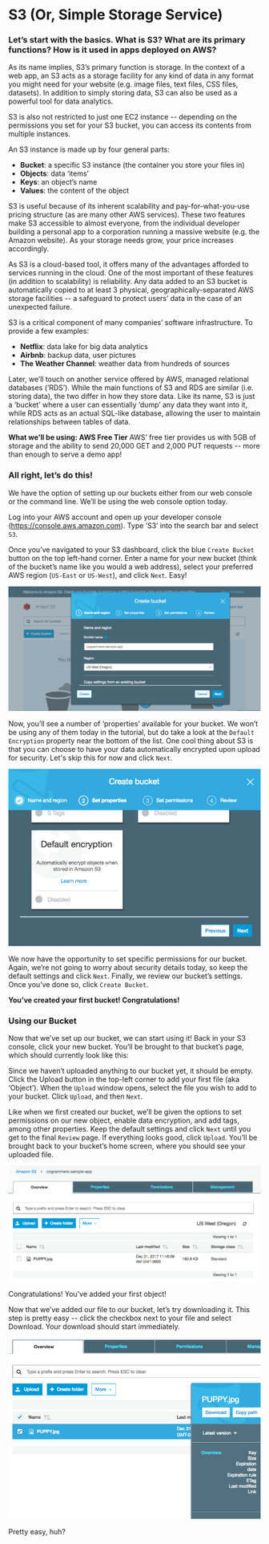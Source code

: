 # S3 (Or, Simple Storage Service)

### Let’s start with the basics. What is S3? What are its primary functions? How is it used in apps deployed on AWS?
As its name implies, S3’s primary function is storage. In the context of a web app, an S3 acts as a storage facility for any kind of data in any format you might need for your website (e.g. image files, text files, CSS files, datasets). In addition to simply storing data, S3 can also be used as a powerful tool for data analytics. 

S3 is also not restricted to just one EC2 instance -- depending on the permissions you set for your S3 bucket, you can access its contents from multiple instances. 

An S3 instance is made up by four general parts:
* __Bucket__: a specific S3 instance (the container you store your files in)
* __Objects__:  data ‘items’
* __Keys__: an object’s name
* __Values__: the content of the object

S3 is useful because of its inherent scalability and pay-for-what-you-use pricing structure (as are many other AWS services). These two features make S3 accessible to almost everyone, from the individual developer building a personal app to a corporation running a massive website (e.g. the Amazon website). As your storage needs grow, your price increases accordingly. 

As S3 is a cloud-based tool, it offers many of the advantages afforded to services running in the cloud. One of the most important of these features (in addition to scalability) is reliability. Any data added to an S3 bucket is automatically copied to at least 3 physical, geographically-separated AWS storage facilities -- a safeguard to protect users’ data in the case of an unexpected failure.

S3 is a critical component of many companies’ software infrastructure. To provide a few examples:
* __Netflix__: data lake for big data analytics
* __Airbnb__: backup data, user pictures
* __The Weather Channel__: weather data from hundreds of sources

Later, we’ll touch on another service offered by AWS, managed relational databases (‘RDS’). While the main functions of S3 and RDS are similar (i.e. storing data), the two differ in how they store data. Like its name, S3 is just a ‘bucket’ where a user can essentially ‘dump’ any data they want into it, while RDS acts as an actual SQL-like database, allowing the user to maintain relationships between tables of data.

**What we’ll be using: AWS Free Tier**
AWS’ free tier provides us with 5GB of storage and the ability to send 20,000 GET and 2,000 PUT requests -- more than enough to serve a demo app!

### All right, let’s do this!
We have the option of setting up our buckets either from our web console or the command line. We’ll be using the web console option today.

Log into your AWS account and open up your developer console (https://console.aws.amazon.com). Type ‘S3’ into the search bar and select `S3`. 





Once you’ve navigated to your S3 dashboard, click the blue `Create Bucket` button on the top left-hand corner. Enter a name for your new bucket (think of the bucket’s name like you would a web address), select your preferred AWS region (`US-East` or `US-West`), and click `Next`. Easy!


<img src="public/stylesheets/Create_new_bucket.png"/>

Now, you’ll see a number of ‘properties’ available for your bucket. We won’t be using any of them today in the tutorial, but do take a look at the `Default Encryption` property near the bottom of the list. One cool thing about S3 is that you can choose to have your data automatically encrypted upon upload for security. Let's skip this for now and click `Next`. 

<img src="public/stylesheets/Bucket_properties.png"/>


We now have the opportunity to set specific permissions for our bucket. Again, we’re not going to worry about security details today, so keep the default settings and click `Next`. Finally, we review our bucket’s settings. Once you’ve done so, click `Create Bucket`.

**You’ve created your first bucket! Congratulations!**

### Using our Bucket
Now that we’ve set up our bucket, we can start using it! Back in your S3 console, click your new bucket. You’ll be brought to that bucket’s page, which should currently look like this:




Since we haven’t uploaded anything to our bucket yet, it should be empty. Click the Upload button in the top-left corner to add your first file (aka ‘Object’). When the `Upload` window opens, select the file you wish to add to your bucket. Click `Upload`, and then `Next`.




Like when we first created our bucket, we’ll be given the options to set permissions on our new object, enable data encryption, and add tags, among other properties. Keep the default settings and click `Next` until you get to the final `Review` page. If everything looks good, click `Upload`. You’ll be brought back to your bucket’s home screen, where you should see your uploaded file. 

<img src="public/stylesheets/New_object_success.png"/>

Congratulations! You’ve added your first object!

Now that we’ve added our file to our bucket, let’s try downloading it. This step is pretty easy -- click the checkbox next to your file and select Download. Your download should start immediately.

<img src="public/stylesheets/Screen Shot 2017-12-31 at 11.50.50 AM.png"/>


Pretty easy, huh?
